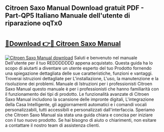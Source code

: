 ## Citroen Saxo Manual Download gratuit PDF - Part-QP5 Italiano Manuale dell'utente di riparazione oqTx0

# <h2><a href="http://dffom9.blite.top/?on=Citroen+Saxo+Manual">🔗Download 👉🔴 Citroen Saxo Manual</a></h2>

[![Citroen Saxo Manual download](https://i.imgur.com/lujVjoI.png)](http://dffom9.blite.top/?on=Citroen+Saxo+Manual)
Saluti e benvenuto nel manuale Dell'utente per il tuo REDDDDDDD appena acquistato. Questa guida ha lo scopo di aiutarti a diventare un utente esperto del tuo Prodotto fornendo una spiegazione dettagliata delle sue caratteristiche, funzioni e vantaggi. Troverai istruzioni dettagliate per L'installazione, L'uso, la manutenzione e la risoluzione dei problemi. Manuale di Istruzioni per i professionisti Citroen Saxo Manual questo manuale è per i professionisti che hanno familiarità con il funzionamento dei tipi di prodotto. Le funzionalità avanzate di Citroen Saxo Manual includono la scansione delle impronte digitali, L'integrazione della Casa Intelligente, gli aggiornamenti automatici e i comandi vocali personalizzabili, tutti accessibili e personalizzati dall'interfaccia. Speriamo che Citroen Saxo Manual sia stata una guida chiara e concisa per iniziare con il tuo nuovo prodotto. Se hai bisogno di aiuto o chiarimenti, non esitare a contattare il nostro team di assistenza clienti.

